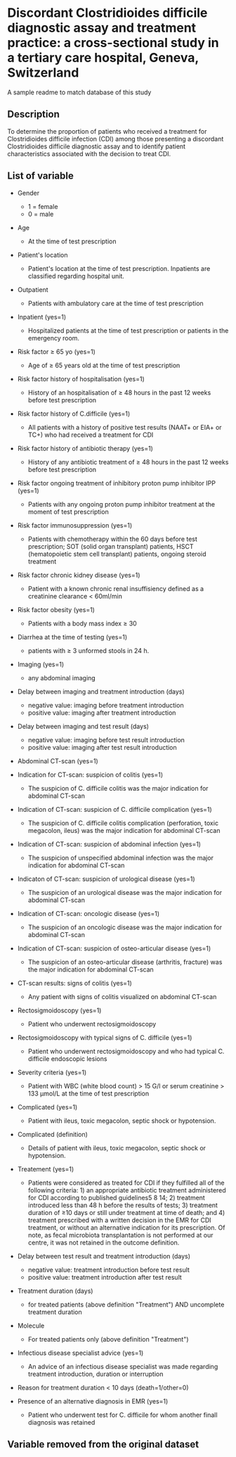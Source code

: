 #  Discordant Clostridioides difficile diagnostic assay and treatment practice: a cross-sectional study in a tertiary care hospital, Geneva, Switzerland 
A sample readme to match database of this study

## Description
To determine the proportion of patients who received a treatment for Clostridioides difficile infection (CDI) among those presenting a discordant Clostridioides difficile diagnostic assay and to identify patient characteristics associated with the decision to treat CDI. 

## List of variable 
- Gender
  - 1 = female
  - 0 = male 
  
- Age
  - At the time of test prescription
  
- Patient's location 
  - Patient's location at the time of test prescription. Inpatients are classified regarding hospital unit. 
  
- Outpatient
  - Patients with ambulatory care at the time of test prescription
  
- Inpatient (yes=1)
  - Hospitalized patients at the time of test prescription or patients in the emergency room. 
  
- Risk factor ≥ 65 yo (yes=1)
  - Age of ≥ 65 years old at the time of test prescription
  
- Risk factor history of hospitalisation (yes=1)
  - History of an hospitalisation of ≥ 48 hours in the past 12 weeks before test prescription 
  
- Risk factor history of C.difficile (yes=1)
  - All patients with a history of positive test results (NAAT+ or EIA+ or TC+) who had received a treatment for CDI 

- Risk factor history of antibiotic therapy (yes=1) 
  - History of any antibiotic treatment of ≥ 48 hours in the past 12 weeks before test prescription 
  
- Risk factor ongoing treatment of inhibitory proton pump inhibitor IPP (yes=1)
  - Patients with any ongoing proton pump inhibitor treatment at the moment of test prescription 

- Risk factor immunosuppression (yes=1)
  - Patients with chemotherapy within the 60 days before test prescription; SOT (solid organ transplant) patients, HSCT (hematopoietic stem cell transplant) patients, ongoing steroid treatment 
  
- Risk factor chronic kidney disease (yes=1)
  - Patient with a known chronic renal insuffisiency defined as a creatinine clearance < 60ml/min 
  
- Risk factor obesity (yes=1)
  - Patients with a body mass index ≥ 30 
  
- Diarrhea at the time of testing (yes=1)
  - patients with ≥ 3 unformed stools in 24 h. 

- Imaging (yes=1)
  - any abdominal imaging
  
- Delay between imaging and treatment introduction (days)
  - negative value: imaging before treatment introduction
  - positive value: imaging after treatment introduction 
  
- Delay between imaging and test result (days)
  - negative value: imaging before test result introduction
  - positive value: imaging after test result introduction
  
- Abdominal CT-scan (yes=1)

- Indication for CT-scan: suspicion of colitis (yes=1)
  - The suspicion of C. difficile colitis was the major indication for abdominal CT-scan
  
- Indication of CT-scan: suspicion of C. difficile complication (yes=1)
  - The suspicion of C. difficile colitis complication (perforation, toxic megacolon, ileus) was the major indication for abdominal CT-scan
  
- Indication of CT-scan: suspicion of abdominal infection (yes=1)
  - The suspicion of unspecified abdominal infection was the major indication for abdominal CT-scan
  
- Indicaton of CT-scan: suspicion of urological disease (yes=1)
  - The suspicion of an urological disease was the major indication for abdominal CT-scan
  
- Indication of CT-scan: oncologic disease (yes=1)
  - The suspicion of an oncologic disease was the major indication for abdominal CT-scan
  
- Indication of CT-scan: suspicion of osteo-articular disease (yes=1)
  - The suspicion of an osteo-articular disease (arthritis, fracture) was the major indication for abdominal CT-scan
  
- CT-scan results: signs of colitis (yes=1)
  - Any patient with signs of colitis visualized on abdominal CT-scan
  
- Rectosigmoidoscopy (yes=1)
  - Patient who underwent rectosigmoidoscopy 
  
- Rectosigmoidoscopy with typical signs of C. difficile (yes=1)
  - Patient who underwent rectosigmoidoscopy and who had typical C. difficile endoscopic lesions
  
- Severity criteria (yes=1)
  - Patient with WBC (white blood count) > 15 G/l or serum creatinine > 133 µmol/L at the time of test prescription
  
- Complicated (yes=1)
  - Patient with ileus, toxic megacolon, septic shock or hypotension.
  
- Complicated (definition)
  - Details of patient with ileus, toxic megacolon, septic shock or hypotension.
  
- Treatement (yes=1) 
  - Patients were considered as treated for CDI if they fulfilled all of the following criteria: 1) an appropriate antibiotic treatment administered for CDI according to published guidelines5 8 14; 2) treatment introduced less than 48 h before the results of tests; 3) treatment duration of  ≥10 days or still under treatment at time of death; and 4) treatment prescribed with a written decision in the EMR for CDI treatment, or without an alternative indication for its prescription. Of note, as fecal microbiota transplantation is not performed at our centre, it was not retained in the outcome definition.

- Delay between test result and treatment introduction (days)
  - negative value: treatment introduction before test result 
  - positive value: treatment introduction after test result
  
- Treatment duration (days)
  - for treated patients (above definition "Treatment") AND uncomplete treatment duration   
 
- Molecule
  - For treated patients only (above definition "Treatment")
  
- Infectious disease specialist advice (yes=1)
  - An advice of an infectious disease specialist was made regarding treatment introduction, duration or interruption
  
- Reason for treatment duration < 10 days (death=1/other=0)
  
- Presence of an alternative diagnosis in EMR (yes=1) 
  - Patient who underwent test for C. difficile for whom another finall diagnosis was retained 


## Variable removed from the original dataset 
